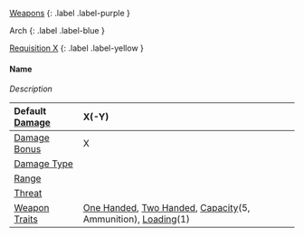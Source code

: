 
[Weapons](Game/Weapons-List)
{: .label .label-purple }

Arch
{: .label .label-blue }

[Requisition X](Game/Deployment#Requisition)
{: .label .label-yellow }
#### Name
*Description*

| Default [Damage](Core/Weapons#Calculating%20Damage) | X(-Y) |
| :--- | :--- |
| [Damage Bonus](Game/Core/Weapons#Damage%20Bonus) | X |
| [Damage Type](Core/Weapons#Damage%20Type) |  |
| [Range](Core/Weapons#Range) |  |
| [Threat](Core/Weapons#Threat) |  |
| [Weapon Traits](Core/Weapon-Traits) | [One Handed](Game/Core/Weapon-Traits#One%20Handed), [Two Handed](Game/Core/Weapon-Traits#Two%20Handed), [Capacity](Game/Core/Weapon-Traits#Capacity(X,%20Type))(5, Ammunition), [Loading](Game/Core/Weapon-Traits#Loading(X))(1) |
